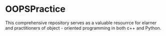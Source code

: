 # OOPSPractice
This comprehensive repository serves as a valuable resourrce for elarner and practitioners of object - oriented programming in both c++ and Python.
